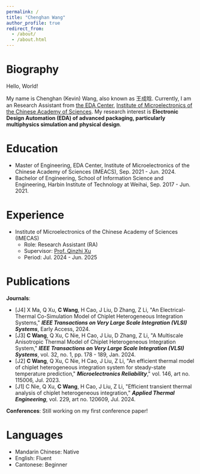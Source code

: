 ```yaml
---
permalink: /
title: "Chenghan Wang"
author_profile: true
redirect_from: 
  - /about/
  - /about.html
---
```



Biography
======
Hello, World! 

My name is Chenghan (Kevin) Wang, also known as 王成晗. Currently, I am an Research Assistant from [the EDA Center](http://www.ime.cas.cn/eda/), [Institute of Microelectronics of the Chinese Academy of Sciences](http://www.ime.ac.cn/). My research interest is **Electronic Design Automation (EDA) of advanced packaging, particularly multiphysics simulation and physical design**.

Education
======
- Master of Engineering, EDA Center, Institute of Microelectronics of the Chinese Academy of Sciences (IMEACS), Sep. 2021 - Jun. 2024.
- Bachelor of Engineering, School of Information Science and Engineering, Harbin Institute of Technology at Weihai, Sep. 2017 - Jun. 2021.

Experience
======
- Institute of Microelectronics of the Chinese Academy of Sciences (IMECAS)
  - Role: Research Assistant (RA)
  - Supervisor: [Prof. Qinzhi Xu](https://people.ucas.ac.cn/~0066358)
  - Period: Jul. 2024 - Jun. 2025

Publications
======
**Journals**:
- [J4] X Ma, Q Xu, **C Wang**, H Cao, J Liu, D Zhang, Z Li, "An Electrical-Thermal Co-Simulation Model of Chiplet Heterogeneous Integration Systems," ***IEEE Transactions on Very Large Scale Integration (VLSI) Systems***, Early Access, 2024.
- [J3] **C Wang**, Q Xu, C Nie, H Cao, J Liu, D Zhang, Z Li, "A Multiscale Anisotropic Thermal Model of Chiplet Heterogeneous Integration System," ***IEEE Transactions on Very Large Scale Integration (VLSI) Systems***, vol. 32, no. 1, pp. 178 - 189, Jan. 2024.
- [J2] **C Wang**, Q Xu, C Nie, H Cao, J Liu, Z Li, "An efficient thermal model of chiplet heterogeneous integration system for steady-state temperature prediction," ***Microelectronics Reliability***," vol. 146, art no. 115006, Jul. 2023.
- [J1] C Nie, Q Xu, **C Wang**, H Cao, J Liu, Z Li, "Efficient transient thermal analysis of chiplet heterogeneous integration," ***Applied Thermal Engineering***, vol. 229, art no. 120609, Jul. 2024.

**Conferences**:
Still working on my first conference paper!

Languages
======
- Mandarin Chinese: Native
- English: Fluent
- Cantonese: Beginner
